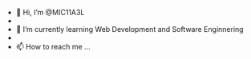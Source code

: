 - 👋 Hi, I’m @MIC11A3L
- <!--- 👀 I’m interested in ... --->
- 🌱 I’m currently learning Web Development and Software Enginnering
- <!---💞️ I’m looking to collaborate on ... --->
- 📫 How to reach me ...

<!---
MIC11A3L/MIC11A3L is a ✨ special ✨ repository because its `README.md` (this file) appears on your GitHub profile.
You can click the Preview link to take a look at your changes.
--->
